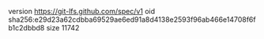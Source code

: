 version https://git-lfs.github.com/spec/v1
oid sha256:e29d23a62cdbba69529ae6ed91a8d4138e2593f96ab466e14708f6fb1c2dbbd8
size 11742
